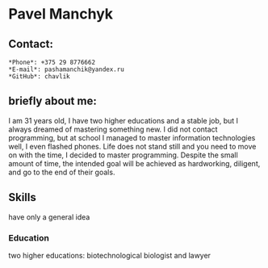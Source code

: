 # Pavel Manchyk

## Contact:
    *Phone*: +375 29 8776662
    *E-mail*: pashamanchik@yandex.ru
    *GitHub*: chavlik
## **briefly about me**:
I am 31 years old, I have two higher educations and a stable job, but I always dreamed of mastering something new. 
I did not contact programming, but at school I managed to master information technologies well, I even flashed phones. 
Life does not stand still and you need to move on with the time, I decided to master programming. 
Despite the small amount of time, the intended goal will be achieved as hardworking, diligent, and go to the end of their goals. 
## **Skills**
have only a general idea
### **Education**
two higher educations: biotechnological biologist and lawyer



    
